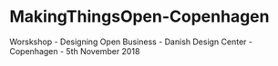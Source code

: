 # MakingThingsOpen-Copenhagen
Worskshop - Designing Open Business - Danish Design Center - Copenhagen - 5th November 2018
